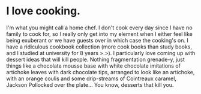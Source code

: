 # I love cooking.

I'm what you might call a home chef. I don't cook every day since I have no family to cook for, so I really only get into my element when I either feel like being exuberant or we have guests over in which case the cooking's on. I have a ridiculous cookbook collection (more cook books than study books, and I studied at university for 8 years >.>). I particularly love coming up with dessert ideas that will kill people. Nothing fragmentation grenade-y, just things like a chocolate mousse base with white chocolate imitations of artichoke leaves with dark chocolate tips, arranged to look like an artichoke, with an orange coulis and some drip-streams of Cointreaux caramel, Jackson Pollocked over the plate... You know, desserts that kill you.